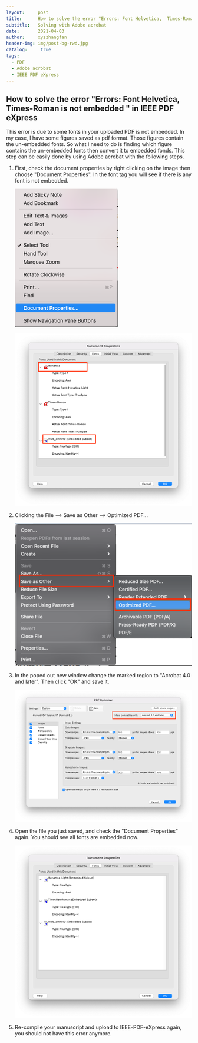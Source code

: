 ```yaml
---
layout:     post
title:      How to solve the error "Errors: Font Helvetica,  Times-Roman is not embedded " in IEEE PDF eXpress
subtitle:   Solving with Adobe acrobat
date:       2021-04-03
author:     xyzzhangfan
header-img: img/post-bg-rwd.jpg
catalog: 	 true
tags:
  - PDF
  - Adobe acrobat
  - IEEE PDF eXpress
---
```


## How to solve the error "Errors: Font Helvetica,  Times-Roman is not embedded " in IEEE PDF eXpress



This error is due to some fonts in your uploaded PDF is not embedded. In my case, I have some figures saved as pdf format. Those figures contain the un-embedded fonts. So what I need to do is finding which figure contains the un-embedded fonts then convert it to embedded fonds. This step can be easily done by using Adobe acrobat with the following steps.

1. First, check the document properties by right clicking on the image then choose "Document Properties". In the font tag you will see if there is any font is not embedded. 

   ![Properties](https://raw.githubusercontent.com/xyzzhangfan/pictures/main/img/20210403005922.png)

   ![before_conversion](https://raw.githubusercontent.com/xyzzhangfan/pictures/main/img/20210403005935.png)

2. Clicking the File ==> Save as Other ==> Optimized PDF...

   ![save_as](https://raw.githubusercontent.com/xyzzhangfan/pictures/main/img/20210403005917.png)

3. In the poped out new window change the marked region to "Acrobat 4.0 and later". Then click "OK" and save it.

   ![Screen Shot 2021-04-03 at 12.25.34 AM](https://raw.githubusercontent.com/xyzzhangfan/pictures/main/img/20210403005912.png)

4. Open the file you just saved, and check the "Document Properties" again. You should see all fonts are embedded now.

   ![after_conversion](https://raw.githubusercontent.com/xyzzhangfan/pictures/main/img/20210403005906.png)

5. Re-compile your manuscript and upload to IEEE-PDF-eXpress again, you should not have this error anymore. 



